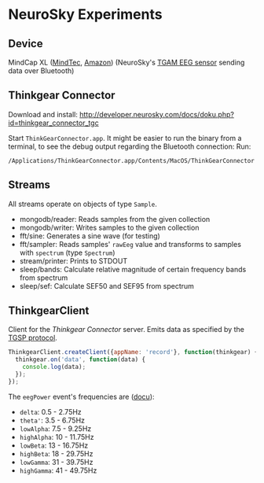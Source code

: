 NeuroSky Experiments
====================

Device
------
MindCap XL ([MindTec](http://www.mindtecstore.com/en/mindcap-xl), [Amazon](http://www.amazon.de/MindCap-XL/dp/B00H8NQ75Y))
(NeuroSky's [TGAM EEG sensor](http://store.neurosky.com/products/eeg-tgam) sending data over Bluetooth)

Thinkgear Connector
-------------------
Download and install: http://developer.neurosky.com/docs/doku.php?id=thinkgear_connector_tgc

Start `ThinkGearConnector.app`. It might be easier to run the binary from a terminal, to see the debug output regarding the Bluetooth connection:
Run:
```
/Applications/ThinkGearConnector.app/Contents/MacOS/ThinkGearConnector
```

Streams
-------
All streams operate on objects of type `Sample`.
- mongodb/reader: Reads samples from the given collection
- mongodb/writer: Writes samples to the given collection
- fft/sine: Generates a sine wave (for testing)
- fft/sampler: Reads samples' `rawEeg` value and transforms to samples with `spectrum` (type `Spectrum`)
- stream/printer: Prints to STDOUT
- sleep/bands: Calculate relative magnitude of certain frequency bands from spectrum
- sleep/sef: Calculate SEF50 and SEF95 from spectrum

ThinkgearClient
---------------
Client for the *Thinkgear Connector* server.
Emits data as specified by the [TGSP protocol](http://developer.neurosky.com/docs/lib/exe/fetch.php?media=thinkgear_socket_protocol.pdf).

```js
ThinkgearClient.createClient({appName: 'record'}, function(thinkgear) {
  thinkgear.on('data', function(data) {
    console.log(data);
  });
});
```

The `eegPower` event's frequencies are ([docu](http://developer.neurosky.com/docs/doku.php?id=thinkgear_communications_protocol)):
- `delta`: 0.5 - 2.75Hz
- `theta'`: 3.5 - 6.75Hz
- `lowAlpha`: 7.5 - 9.25Hz
- `highAlpha`: 10 - 11.75Hz
- `lowBeta`: 13 - 16.75Hz
- `highBeta`: 18 - 29.75Hz
- `lowGamma`: 31 - 39.75Hz
- `highGamma`: 41 - 49.75Hz
